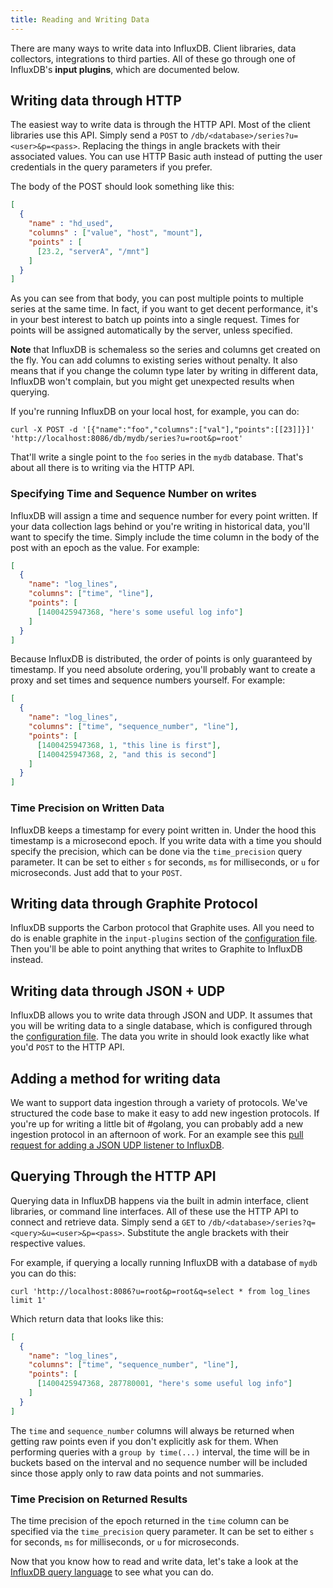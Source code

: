 ```yaml
---
title: Reading and Writing Data
---
```


There are many ways to write data into InfluxDB. Client libraries, data collectors, integrations to third parties. All of these go through one of InfluxDB's **input plugins**, which are documented below.

## Writing data through HTTP

The easiest way to write data is through the HTTP API. Most of the client libraries use this API. Simply send a `POST` to `/db/<database>/series?u=<user>&p=<pass>`. Replacing the things in angle brackets with their associated values. You can use HTTP Basic auth instead of putting the user credentials in the query parameters if you prefer.

The body of the POST should look something like this:

```json
[
  {
    "name" : "hd_used",
    "columns" : ["value", "host", "mount"],
    "points" : [
      [23.2, "serverA", "/mnt"]
    ]
  }
]
```

As you can see from that body, you can post multiple points to multiple series at the same time. In fact, if you want to get decent performance, it's in your best interest to batch up points into a single request. Times for points will be assigned automatically by the server, unless specified.

**Note** that InfluxDB is schemaless so the series and columns get created on the fly. You can add columns to existing series without penalty. It also means that if you change the column type later by writing in different data, InfluxDB won't complain, but you might get unexpected results when querying.

If you're running InfluxDB on your local host, for example, you can do:

```
curl -X POST -d '[{"name":"foo","columns":["val"],"points":[[23]]}]' 'http://localhost:8086/db/mydb/series?u=root&p=root'
```

That'll write a single point to the `foo` series in the `mydb` database. That's about all there is to writing via the HTTP API.

### Specifying Time and Sequence Number on writes

InfluxDB will assign a time and sequence number for every point written. If your data collection lags behind or you're writing in historical data, you'll want to specify the time. Simply include the time column in the body of the post with an epoch as the value. For example:

```json
[
  {
    "name": "log_lines",
    "columns": ["time", "line"],
    "points": [
      [1400425947368, "here's some useful log info"]
    ]
  }
]
```

Because InfluxDB is distributed, the order of points is only guaranteed by timestamp. If you need absolute ordering, you'll probably want to create a proxy and set times and sequence numbers yourself. For example:

```json
[
  {
    "name": "log_lines",
    "columns": ["time", "sequence_number", "line"],
    "points": [
      [1400425947368, 1, "this line is first"],
      [1400425947368, 2, "and this is second"]
    ]
  }
]
```

### Time Precision on Written Data

InfluxDB keeps a timestamp for every point written in. Under the hood this timestamp is a microsecond epoch. If you write data with a time you should specify the precision, which can be done via the `time_precision` query parameter. It can be set to either `s` for seconds, `ms` for milliseconds, or `u` for microseconds. Just add that to your `POST`.

## Writing data through Graphite Protocol

InfluxDB supports the Carbon protocol that Graphite uses. All you need to do is enable graphite in the `input-plugins` section of the [configuration file](https://github.com/influxdb/influxdb/blob/master/config.sample.toml). Then you'll be able to point anything that writes to Graphite to InfluxDB instead.

## Writing data through JSON + UDP

InfluxDB allows you to write data through JSON and UDP. It assumes that you will be writing data to a single database, which is configured through the [configuration file](https://github.com/influxdb/influxdb/blob/master/config.sample.toml). The data you write in should look exactly like what you'd `POST` to the HTTP API.

## Adding a method for writing data

We want to support data ingestion through a variety of protocols. We've structured the code base to make it easy to add new ingestion protocols. If you're up for writing a little bit of #golang, you can probably add a new ingestion protocol in an afternoon of work. For an example see this [pull request for adding a JSON UDP listener to InfluxDB](https://github.com/influxdb/influxdb/pull/477/files).

## Querying Through the HTTP API

Querying data in InfluxDB happens via the built in admin interface, client libraries, or command line interfaces. All of these use the HTTP API to connect and retrieve data. Simply send a `GET` to `/db/<database>/series?q=<query>&u=<user>&p=<pass>`. Substitute the angle brackets with their respective values.

For example, if querying a locally running InfluxDB with a database of `mydb` you can do this:

```
curl 'http://localhost:8086?u=root&p=root&q=select * from log_lines limit 1'
```

Which return data that looks like this:

```json
[
  {
    "name": "log_lines",
    "columns": ["time", "sequence_number", "line"],
    "points": [
      [1400425947368, 287780001, "here's some useful log info"]
    ]
  }
]
```

The `time` and `sequence_number` columns will always be returned when getting raw points even if you don't explicitly ask for them. When performing queries with a `group by time(...)` interval, the time will be in buckets based on the interval and no sequence number will be included since those apply only to raw data points and not summaries.

### Time Precision on Returned Results

The time precision of the epoch returned in the `time` column can be specified via the `time_precision` query parameter. It can be set to either `s` for seconds, `ms` for milliseconds, or `u` for microseconds.

Now that you know how to read and write data, let's take a look at the [InfluxDB query language](query_language.html) to see what you can do.
